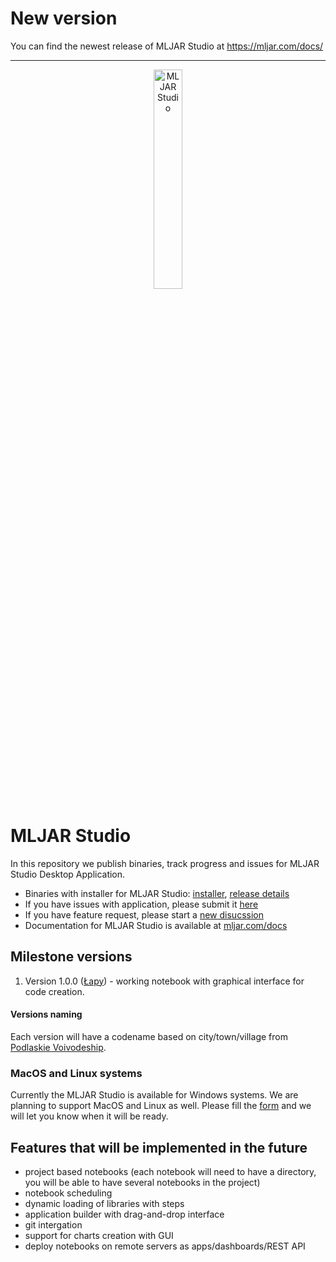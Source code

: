 # New version

You can find the newest release of MLJAR Studio at https://mljar.com/docs/

---


<p align="center">
  <img src="https://user-images.githubusercontent.com/6959032/128827016-cd47b497-1786-461e-9a1a-e6d835bc7c8e.png" width="30%" alt="MLJAR Studio" />
</p>

# MLJAR Studio

In this repository we publish binaries, track progress and issues for MLJAR Studio Desktop Application.

- Binaries with installer for MLJAR Studio: [installer](https://github.com/mljar/studio/releases/download/v1.0.0/MLJAR-Studio-Setup-1.0.0.exe), [release details](https://github.com/mljar/studio/releases)
- If you have issues with application, please submit it [here](https://github.com/mljar/studio/issues)
- If you have feature request, please start a [new disucssion](https://github.com/mljar/studio/discussions)
- Documentation for MLJAR Studio is available at [mljar.com/docs](https://mljar.com/docs)

## Milestone versions

1. Version 1.0.0 ([Łapy](https://en.wikipedia.org/wiki/%C5%81apy)) - working notebook with graphical interface for code creation.

#### Versions naming

Each version will have a codename based on city/town/village from [Podlaskie Voivodeship](https://en.wikipedia.org/wiki/Podlaskie_Voivodeship).

### MacOS and Linux systems

Currently the MLJAR Studio is available for Windows systems. We are planning to support MacOS and Linux as well. Please fill the [form](https://docs.google.com/forms/d/e/1FAIpQLSeB5-hA326sBg9fg-ppVeYXDYHbRWYoKO18p4MdnxFYknA7aw/viewform) and we will let you know when it will be ready.

## Features that will be implemented in the future

- project based notebooks (each notebook will need to have a directory, you will be able to have several notebooks in the project)
- notebook scheduling 
- dynamic loading of libraries with steps
- application builder with drag-and-drop interface
- git intergation
- support for charts creation with GUI
- deploy notebooks on remote servers as apps/dashboards/REST API

